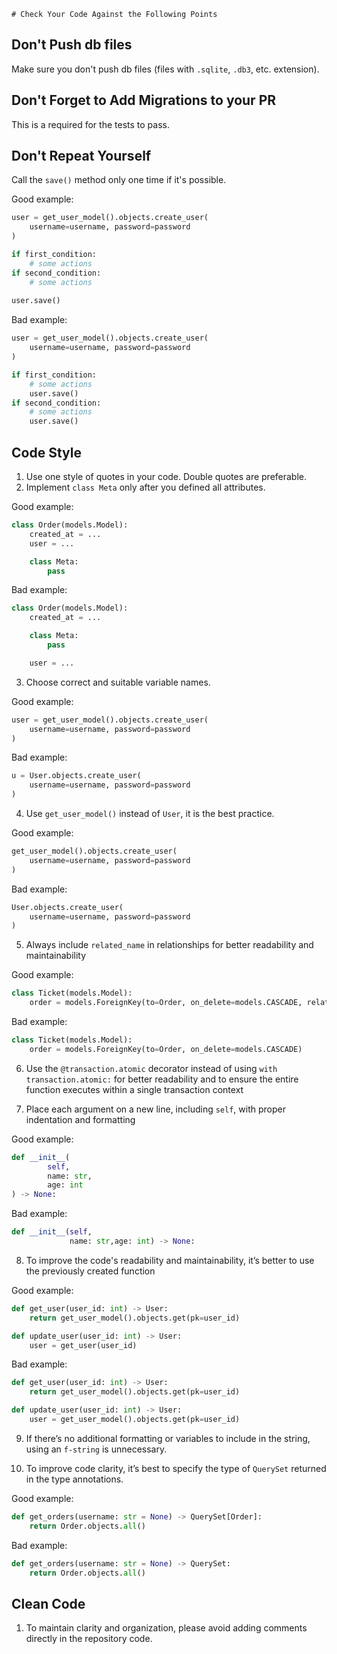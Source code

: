     # Сheck Your Code Against the Following Points

## Don't Push db files
Make sure you don't push db files (files with `.sqlite`, `.db3`, etc. extension).

## Don't Forget to Add Migrations to your PR
This is a required for the tests to pass.

## Don't Repeat Yourself
Call the `save()` method only one time if it's possible.

Good example:
```python
user = get_user_model().objects.create_user(
    username=username, password=password
)

if first_condition:
    # some actions
if second_condition:
    # some actions
    
user.save()
```

Bad example:
```python
user = get_user_model().objects.create_user(
    username=username, password=password
)

if first_condition:
    # some actions
    user.save()
if second_condition:
    # some actions
    user.save()
```

## Code Style
1. Use one style of quotes in your code. Double quotes are preferable.
2. Implement `class Meta` only after you defined all attributes.

Good example:
```python
class Order(models.Model):
    created_at = ...
    user = ...

    class Meta:
        pass
```

Bad example:
```python
class Order(models.Model):
    created_at = ...

    class Meta:
        pass    

    user = ...
```

3. Choose correct and suitable variable names.

Good example:
```python
user = get_user_model().objects.create_user(
    username=username, password=password
)
```

Bad example:
```python
u = User.objects.create_user(
    username=username, password=password
)
```

4. Use `get_user_model()` instead of `User`, it is the best practice.

Good example:
```python
get_user_model().objects.create_user(
    username=username, password=password
)
```

Bad example:
```python
User.objects.create_user(
    username=username, password=password
)
```
5. Always include `related_name` in relationships for better readability and maintainability

Good example:
```python
class Ticket(models.Model):
    order = models.ForeignKey(to=Order, on_delete=models.CASCADE, related_name='tickets')
```

Bad example:
```python
class Ticket(models.Model):
    order = models.ForeignKey(to=Order, on_delete=models.CASCADE)
```

6. Use the `@transaction.atomic` decorator instead of using `with transaction.atomic:` for better readability and to ensure the entire function executes within a single transaction context

7. Place each argument on a new line, including `self`, with proper indentation and formatting
 
Good example:

```python
def __init__(
        self, 
        name: str,
        age: int
) -> None:
```

Bad example:

```python
def __init__(self, 
             name: str,age: int) -> None:
```

8. To improve the code's readability and maintainability, it’s better to use the previously created function

 Good example:

```python
def get_user(user_id: int) -> User:
    return get_user_model().objects.get(pk=user_id)

def update_user(user_id: int) -> User:
    user = get_user(user_id)
```

 Bad example:

```python
def get_user(user_id: int) -> User:
    return get_user_model().objects.get(pk=user_id)

def update_user(user_id: int) -> User:
    user = get_user_model().objects.get(pk=user_id)
```

9. If there’s no additional formatting or variables to include in the string, using an `f-string` is unnecessary. 

10. To improve code clarity, it’s best to specify the type of `QuerySet` returned in the type annotations.

Good example:

```python
def get_orders(username: str = None) -> QuerySet[Order]:
    return Order.objects.all()
```

 Bad example:

```python
def get_orders(username: str = None) -> QuerySet:
    return Order.objects.all()
```

## Clean Code

1. To maintain clarity and organization, please avoid adding comments directly in the repository code.